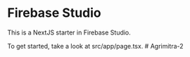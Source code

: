 # Firebase Studio

This is a NextJS starter in Firebase Studio.

To get started, take a look at src/app/page.tsx.
#   A g r i m i t r a - 2  
 